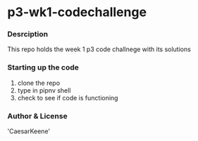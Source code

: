# p3-wk1-codechallenge
### Desrciption 
This repo holds the week 1 p3 code challnege with its solutions 
### Starting up the code 
1. clone the repo 
2. type in pipnv shell 
3. check to see if code is functioning
### Author & License 
'CaesarKeene'

